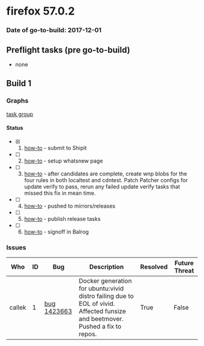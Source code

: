 # firefox 57.0.2

### Date of go-to-build: 2017-12-01

## Preflight tasks (pre go-to-build)
- none

## Build 1  

### Graphs
[task group](https://tools.taskcluster.net/push-inspector/#/dXW9QkLrQ_i3FW0m1L4COA)


#### Status
- [x] 1.  [how-to](https://wiki.mozilla.org/Release:Release_Automation_on_Mercurial:Starting_a_Release#Submit_to_Ship_It)  - submit to Shipit
- [ ] 2.  [how-to](https://wiki.mozilla.org/Release:Release_Automation_on_Mercurial:Updates_through_Shipping#Set-up_whatsnew_page)  - setup whatsnew page
- [ ] 3.  [how-to](https://bugzilla.mozilla.org/show_bug.cgi?id=1421535#c5)  - after candidates are complete, create wnp blobs for the four rules in both localtest and cdntest. Patch Patcher configs for update verify to pass, rerun any failed update verify tasks that missed this fix in mean time.
- [ ] 4.  [how-to](https://github.com/mozilla/releasewarrior/blob/master/how-tos/relpro.md#2-push-to-releases-dir-mirrors)  - pushed to mirrors/releases
- [ ] 5.  [how-to](https://github.com/mozilla/releasewarrior/blob/master/how-tos/relpro.md#4-publish-release)  - publish release tasks
- [ ] 6.  [how-to](https://github.com/mozilla/releasewarrior/blob/master/how-tos/relpro.md#3-signoffs)  - signoff in Balrog

### Issues
| Who                 | ID               | Bug                                                                 | Description                | Resolved                | Future Threat                |
| ------------------- | ---------------- | ------------------------------------------------------------------- | -------------------------- | ----------------------- | ---------------------------- |
| callek  | 1 | [bug 1423663](https://bugzil.la/1423663)        | Docker generation for ubuntu:vivid distro failing due to EOL of vivid. Affected funsize and beetmover. Pushed a fix to repos. | True | False |


